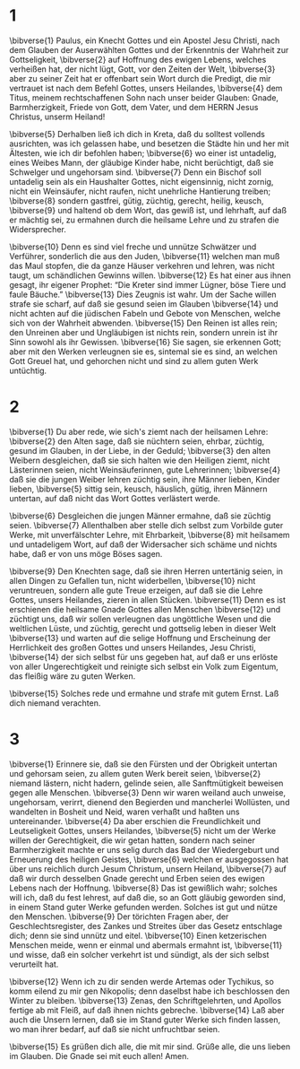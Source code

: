 # 1 
\bibverse{1} Paulus, ein Knecht Gottes und ein Apostel Jesu Christi, nach dem Glauben der Auserwählten Gottes und der Erkenntnis der Wahrheit zur Gottseligkeit, \bibverse{2} auf Hoffnung des ewigen Lebens, welches verheißen hat, der nicht lügt, Gott, vor den Zeiten der Welt, \bibverse{3} aber zu seiner Zeit hat er offenbart sein Wort durch die Predigt, die mir vertrauet ist nach dem Befehl Gottes, unsers Heilandes, \bibverse{4} dem Titus, meinem rechtschaffenen Sohn nach unser beider Glauben: Gnade, Barmherzigkeit, Friede von Gott, dem Vater, und dem HERRN Jesus Christus, unserm Heiland! 

\bibverse{5} Derhalben ließ ich dich in Kreta, daß du solltest vollends ausrichten, was ich gelassen habe, und besetzen die Städte hin und her mit Ältesten, wie ich dir befohlen haben; \bibverse{6} wo einer ist untadelig, eines Weibes Mann, der gläubige Kinder habe, nicht berüchtigt, daß sie Schwelger und ungehorsam sind. \bibverse{7} Denn ein Bischof soll untadelig sein als ein Haushalter Gottes, nicht eigensinnig, nicht zornig, nicht ein Weinsäufer, nicht raufen, nicht unehrliche Hantierung treiben; \bibverse{8} sondern gastfrei, gütig, züchtig, gerecht, heilig, keusch, \bibverse{9} und haltend ob dem Wort, das gewiß ist, und lehrhaft, auf daß er mächtig sei, zu ermahnen durch die heilsame Lehre und zu strafen die Widersprecher. 

\bibverse{10} Denn es sind viel freche und unnütze Schwätzer und Verführer, sonderlich die aus den Juden, \bibverse{11} welchen man muß das Maul stopfen, die da ganze Häuser verkehren und lehren, was nicht taugt, um schändlichen Gewinns willen. \bibverse{12} Es hat einer aus ihnen gesagt, ihr eigener Prophet: “Die Kreter sind immer Lügner, böse Tiere und faule Bäuche.” \bibverse{13} Dies Zeugnis ist wahr. Um der Sache willen strafe sie scharf, auf daß sie gesund seien im Glauben \bibverse{14} und nicht achten auf die jüdischen Fabeln und Gebote von Menschen, welche sich von der Wahrheit abwenden. \bibverse{15} Den Reinen ist alles rein; den Unreinen aber und Ungläubigen ist nichts rein, sondern unrein ist ihr Sinn sowohl als ihr Gewissen. \bibverse{16} Sie sagen, sie erkennen Gott; aber mit den Werken verleugnen sie es, sintemal sie es sind, an welchen Gott Greuel hat, und gehorchen nicht und sind zu allem guten Werk untüchtig. 

# 2 
\bibverse{1} Du aber rede, wie sich's ziemt nach der heilsamen Lehre: \bibverse{2} den Alten sage, daß sie nüchtern seien, ehrbar, züchtig, gesund im Glauben, in der Liebe, in der Geduld; \bibverse{3} den alten Weibern desgleichen, daß sie sich halten wie den Heiligen ziemt, nicht Lästerinnen seien, nicht Weinsäuferinnen, gute Lehrerinnen; \bibverse{4} daß sie die jungen Weiber lehren züchtig sein, ihre Männer lieben, Kinder lieben, \bibverse{5} sittig sein, keusch, häuslich, gütig, ihren Männern untertan, auf daß nicht das Wort Gottes verlästert werde. 

\bibverse{6} Desgleichen die jungen Männer ermahne, daß sie züchtig seien. \bibverse{7} Allenthalben aber stelle dich selbst zum Vorbilde guter Werke, mit unverfälschter Lehre, mit Ehrbarkeit, \bibverse{8} mit heilsamem und untadeligem Wort, auf daß der Widersacher sich schäme und nichts habe, daß er von uns möge Böses sagen. 

\bibverse{9} Den Knechten sage, daß sie ihren Herren untertänig seien, in allen Dingen zu Gefallen tun, nicht widerbellen, \bibverse{10} nicht veruntreuen, sondern alle gute Treue erzeigen, auf daß sie die Lehre Gottes, unsers Heilandes, zieren in allen Stücken. \bibverse{11} Denn es ist erschienen die heilsame Gnade Gottes allen Menschen \bibverse{12} und züchtigt uns, daß wir sollen verleugnen das ungöttliche Wesen und die weltlichen Lüste, und züchtig, gerecht und gottselig leben in dieser Welt \bibverse{13} und warten auf die selige Hoffnung und Erscheinung der Herrlichkeit des großen Gottes und unsers Heilandes, Jesu Christi, \bibverse{14} der sich selbst für uns gegeben hat, auf daß er uns erlöste von aller Ungerechtigkeit und reinigte sich selbst ein Volk zum Eigentum, das fleißig wäre zu guten Werken. 

\bibverse{15} Solches rede und ermahne und strafe mit gutem Ernst. Laß dich niemand verachten. 

# 3 
\bibverse{1} Erinnere sie, daß sie den Fürsten und der Obrigkeit untertan und gehorsam seien, zu allem guten Werk bereit seien, \bibverse{2} niemand lästern, nicht hadern, gelinde seien, alle Sanftmütigkeit beweisen gegen alle Menschen. \bibverse{3} Denn wir waren weiland auch unweise, ungehorsam, verirrt, dienend den Begierden und mancherlei Wollüsten, und wandelten in Bosheit und Neid, waren verhaßt und haßten uns untereinander. \bibverse{4} Da aber erschien die Freundlichkeit und Leutseligkeit Gottes, unsers Heilandes, \bibverse{5} nicht um der Werke willen der Gerechtigkeit, die wir getan hatten, sondern nach seiner Barmherzigkeit machte er uns selig durch das Bad der Wiedergeburt und Erneuerung des heiligen Geistes, \bibverse{6} welchen er ausgegossen hat über uns reichlich durch Jesum Christum, unsern Heiland, \bibverse{7} auf daß wir durch desselben Gnade gerecht und Erben seien des ewigen Lebens nach der Hoffnung. \bibverse{8} Das ist gewißlich wahr; solches will ich, daß du fest lehrest, auf daß die, so an Gott gläubig geworden sind, in einem Stand guter Werke gefunden werden. Solches ist gut und nütze den Menschen. \bibverse{9} Der törichten Fragen aber, der Geschlechtsregister, des Zankes und Streites über das Gesetz entschlage dich; denn sie sind unnütz und eitel. \bibverse{10} Einen ketzerischen Menschen meide, wenn er einmal und abermals ermahnt ist, \bibverse{11} und wisse, daß ein solcher verkehrt ist und sündigt, als der sich selbst verurteilt hat. 

\bibverse{12} Wenn ich zu dir senden werde Artemas oder Tychikus, so komm eilend zu mir gen Nikopolis; denn daselbst habe ich beschlossen den Winter zu bleiben. \bibverse{13} Zenas, den Schriftgelehrten, und Apollos fertige ab mit Fleiß, auf daß ihnen nichts gebreche. \bibverse{14} Laß aber auch die Unsern lernen, daß sie im Stand guter Werke sich finden lassen, wo man ihrer bedarf, auf daß sie nicht unfruchtbar seien. 

\bibverse{15} Es grüßen dich alle, die mit mir sind. Grüße alle, die uns lieben im Glauben. Die Gnade sei mit euch allen! Amen. 